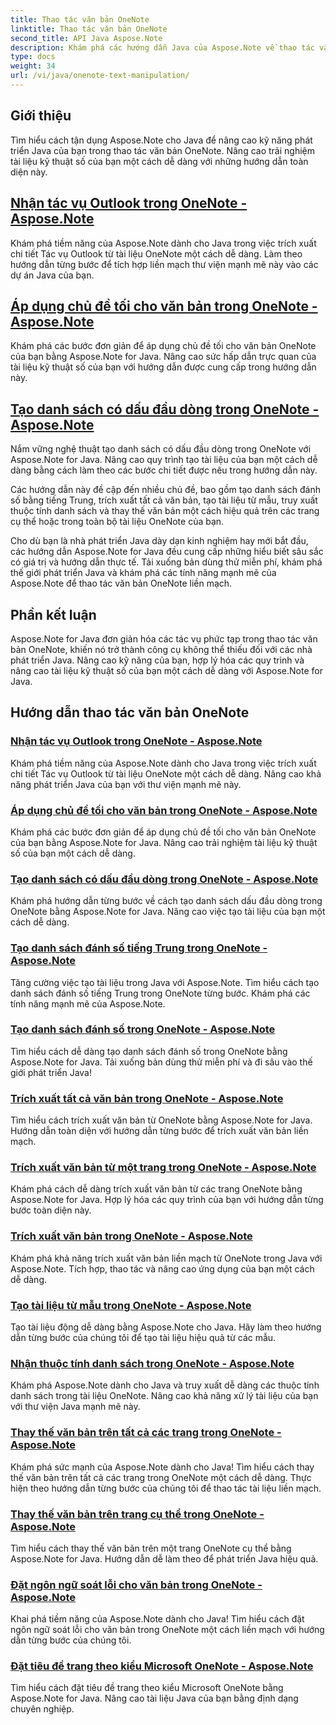 ```yaml
---
title: Thao tác văn bản OneNote
linktitle: Thao tác văn bản OneNote
second_title: API Java Aspose.Note
description: Khám phá các hướng dẫn Java của Aspose.Note về thao tác văn bản OneNote. Khám phá các phương pháp hiệu quả cho các tác vụ như trích xuất văn bản, áp dụng chủ đề, tạo danh sách, v.v.
type: docs
weight: 34
url: /vi/java/onenote-text-manipulation/
---
```


## Giới thiệu

Tìm hiểu cách tận dụng Aspose.Note cho Java để nâng cao kỹ năng phát triển Java của bạn trong thao tác văn bản OneNote. Nâng cao trải nghiệm tài liệu kỹ thuật số của bạn một cách dễ dàng với những hướng dẫn toàn diện này.

##  [Nhận tác vụ Outlook trong OneNote - Aspose.Note](./get-outlook-task/)
Khám phá tiềm năng của Aspose.Note dành cho Java trong việc trích xuất chi tiết Tác vụ Outlook từ tài liệu OneNote một cách dễ dàng. Làm theo hướng dẫn từng bước để tích hợp liền mạch thư viện mạnh mẽ này vào các dự án Java của bạn.

## [Áp dụng chủ đề tối cho văn bản trong OneNote - Aspose.Note](./apply-dark-theme/)
Khám phá các bước đơn giản để áp dụng chủ đề tối cho văn bản OneNote của bạn bằng Aspose.Note for Java. Nâng cao sức hấp dẫn trực quan của tài liệu kỹ thuật số của bạn với hướng dẫn được cung cấp trong hướng dẫn này.

## [Tạo danh sách có dấu đầu dòng trong OneNote - Aspose.Note](./create-bulleted-list/)
Nắm vững nghệ thuật tạo danh sách có dấu đầu dòng trong OneNote với Aspose.Note for Java. Nâng cao quy trình tạo tài liệu của bạn một cách dễ dàng bằng cách làm theo các bước chi tiết được nêu trong hướng dẫn này.

Các hướng dẫn này đề cập đến nhiều chủ đề, bao gồm tạo danh sách đánh số bằng tiếng Trung, trích xuất tất cả văn bản, tạo tài liệu từ mẫu, truy xuất thuộc tính danh sách và thay thế văn bản một cách hiệu quả trên các trang cụ thể hoặc trong toàn bộ tài liệu OneNote của bạn.

Cho dù bạn là nhà phát triển Java dày dạn kinh nghiệm hay mới bắt đầu, các hướng dẫn Aspose.Note for Java đều cung cấp những hiểu biết sâu sắc có giá trị và hướng dẫn thực tế. Tải xuống bản dùng thử miễn phí, khám phá thế giới phát triển Java và khám phá các tính năng mạnh mẽ của Aspose.Note để thao tác văn bản OneNote liền mạch.

## Phần kết luận
Aspose.Note for Java đơn giản hóa các tác vụ phức tạp trong thao tác văn bản OneNote, khiến nó trở thành công cụ không thể thiếu đối với các nhà phát triển Java. Nâng cao kỹ năng của bạn, hợp lý hóa các quy trình và nâng cao tài liệu kỹ thuật số của bạn một cách dễ dàng với Aspose.Note for Java.
## Hướng dẫn thao tác văn bản OneNote
### [Nhận tác vụ Outlook trong OneNote - Aspose.Note](./get-outlook-task/)
Khám phá tiềm năng của Aspose.Note dành cho Java trong việc trích xuất chi tiết Tác vụ Outlook từ tài liệu OneNote một cách dễ dàng. Nâng cao khả năng phát triển Java của bạn với thư viện mạnh mẽ này.
### [Áp dụng chủ đề tối cho văn bản trong OneNote - Aspose.Note](./apply-dark-theme/)
Khám phá các bước đơn giản để áp dụng chủ đề tối cho văn bản OneNote của bạn bằng Aspose.Note for Java. Nâng cao trải nghiệm tài liệu kỹ thuật số của bạn một cách dễ dàng.
### [Tạo danh sách có dấu đầu dòng trong OneNote - Aspose.Note](./create-bulleted-list/)
Khám phá hướng dẫn từng bước về cách tạo danh sách dấu đầu dòng trong OneNote bằng Aspose.Note for Java. Nâng cao việc tạo tài liệu của bạn một cách dễ dàng.
### [Tạo danh sách đánh số tiếng Trung trong OneNote - Aspose.Note](./create-chinese-numbered-list/)
Tăng cường việc tạo tài liệu trong Java với Aspose.Note. Tìm hiểu cách tạo danh sách đánh số tiếng Trung trong OneNote từng bước. Khám phá các tính năng mạnh mẽ của Aspose.Note.
### [Tạo danh sách đánh số trong OneNote - Aspose.Note](./create-numbered-list/)
Tìm hiểu cách dễ dàng tạo danh sách đánh số trong OneNote bằng Aspose.Note for Java. Tải xuống bản dùng thử miễn phí và đi sâu vào thế giới phát triển Java!
### [Trích xuất tất cả văn bản trong OneNote - Aspose.Note](./extract-all-text/)
Tìm hiểu cách trích xuất văn bản từ OneNote bằng Aspose.Note for Java. Hướng dẫn toàn diện với hướng dẫn từng bước để trích xuất văn bản liền mạch.
### [Trích xuất văn bản từ một trang trong OneNote - Aspose.Note](./extract-text-from-a-page/)
Khám phá cách dễ dàng trích xuất văn bản từ các trang OneNote bằng Aspose.Note for Java. Hợp lý hóa các quy trình của bạn với hướng dẫn từng bước toàn diện này.
### [Trích xuất văn bản trong OneNote - Aspose.Note](./extract-text/)
Khám phá khả năng trích xuất văn bản liền mạch từ OneNote trong Java với Aspose.Note. Tích hợp, thao tác và nâng cao ứng dụng của bạn một cách dễ dàng.
### [Tạo tài liệu từ mẫu trong OneNote - Aspose.Note](./generate-document-from-template/)
Tạo tài liệu động dễ dàng bằng Aspose.Note cho Java. Hãy làm theo hướng dẫn từng bước của chúng tôi để tạo tài liệu hiệu quả từ các mẫu.
### [Nhận thuộc tính danh sách trong OneNote - Aspose.Note](./get-list-properties/)
Khám phá Aspose.Note dành cho Java và truy xuất dễ dàng các thuộc tính danh sách trong tài liệu OneNote. Nâng cao khả năng xử lý tài liệu của bạn với thư viện Java mạnh mẽ này.
### [Thay thế văn bản trên tất cả các trang trong OneNote - Aspose.Note](./replace-text-on-all-pages/)
Khám phá sức mạnh của Aspose.Note dành cho Java! Tìm hiểu cách thay thế văn bản trên tất cả các trang trong OneNote một cách dễ dàng. Thực hiện theo hướng dẫn từng bước của chúng tôi để thao tác tài liệu liền mạch.
### [Thay thế văn bản trên trang cụ thể trong OneNote - Aspose.Note](./replace-text-on-particular-page/)
Tìm hiểu cách thay thế văn bản trên một trang OneNote cụ thể bằng Aspose.Note for Java. Hướng dẫn dễ làm theo để phát triển Java hiệu quả.
### [Đặt ngôn ngữ soát lỗi cho văn bản trong OneNote - Aspose.Note](./set-proofing-language-for-text/)
Khai phá tiềm năng của Aspose.Note dành cho Java! Tìm hiểu cách đặt ngôn ngữ soát lỗi cho văn bản trong OneNote một cách liền mạch với hướng dẫn từng bước của chúng tôi.
### [Đặt tiêu đề trang theo kiểu Microsoft OneNote - Aspose.Note](./setting-page-title-in-microsoft-onenote-style/)
Tìm hiểu cách đặt tiêu đề trang theo kiểu Microsoft OneNote bằng Aspose.Note for Java. Nâng cao tài liệu Java của bạn bằng định dạng chuyên nghiệp.